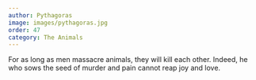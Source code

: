 ```yaml
---
author: Pythagoras
image: images/pythagoras.jpg
order: 47
category: The Animals
---
```


For as long as men massacre animals, they will kill each other. Indeed, he who sows the seed of murder and pain cannot reap joy and love.
